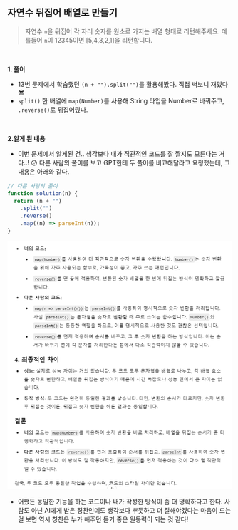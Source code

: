 ## 자연수 뒤집어 배열로 만들기

> 자연수 `n`을 뒤집어 각 자리 숫자를 원소로 가지는 배열 형태로 리턴해주세요. 예를들어 `n`이 12345이면 [5,4,3,2,1]을 리턴합니다.

<br>

**1. 풀이**

- 13번 문제에서 학습했던 `(n + "").split("")`를 활용해봤다. 직접 써보니 재밌다 😎
- `split()` 한 배열에 `map(Number)`를 사용해 String 타입을 Number로 바꿔주고, `.reverse()`로 뒤집어줬다.

<br>

**2.알게 된 내용**

- 이번 문제에서 알게된 건.. 생각보다 내가 직관적인 코드를 잘 짤지도 모른다는 거다..! 😯 다른 사람의 풀이를 보고 GPT한테 두 풀이를 비교해달라고 요청했는데, 그 내용은 아래와 같다.

```javascript
// 다른 사람의 풀이
function solution(n) {
  return (n + "")
    .split("")
    .reverse()
    .map((n) => parseInt(n));
}
```

![GPT의 답변](../images/programmars_17.png)

- 어쨌든 동일한 기능을 하는 코드이나 내가 작성한 방식이 좀 더 명확하다고 한다. 사람도 아닌 AI에게 받은 칭찬인데도 생각보다 뿌듯하고 더 잘해야겠다는 마음이 드는 걸 보면 역시 칭찬은 누가 해주던 듣기 좋은 원동력이 되는 것 같다!

